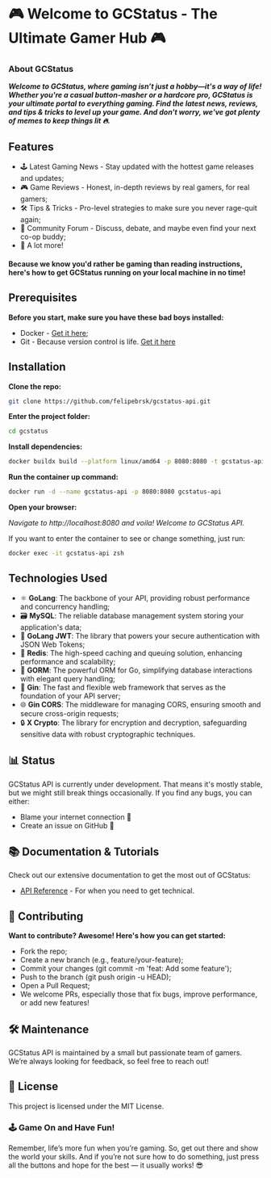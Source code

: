 # 🎮 Welcome to GCStatus - The Ultimate Gamer Hub 🎮

### About GCStatus

**_Welcome to GCStatus, where gaming isn’t just a hobby—it's a way of life! Whether you're a casual button-masher or a hardcore pro, GCStatus is your ultimate portal to everything gaming. Find the latest news, reviews, and tips & tricks to level up your game. And don't worry, we've got plenty of memes to keep things lit 🔥._**

## Features

- 🕹️ Latest Gaming News - Stay updated with the hottest game releases and updates;
- 🎮 Game Reviews - Honest, in-depth reviews by real gamers, for real gamers;
- 🛠️ Tips & Tricks - Pro-level strategies to make sure you never rage-quit again;
- 💬 Community Forum - Discuss, debate, and maybe even find your next co-op buddy;
- 🚀 A lot more!

#### Because we know you'd rather be gaming than reading instructions, here's how to get GCStatus running on your local machine in no time!

## Prerequisites

**Before you start, make sure you have these bad boys installed:**

- Docker - [Get it here](https://docs.docker.com/engine/install/);
- Git - Because version control is life. [Get it here](https://git-scm.com/downloads)

## Installation

**Clone the repo:**

```bash
git clone https://github.com/felipebrsk/gcstatus-api.git
```

**Enter the project folder:**

```bash
cd gcstatus
```

**Install dependencies:**

```bash
docker buildx build --platform linux/amd64 -p 8080:8080 -t gcstatus-api .
```

**Run the container up command:**

```bash
docker run -d --name gcstatus-api -p 8080:8080 gcstatus-api
```

**Open your browser:**

_Navigate to http://localhost:8080 and voila! Welcome to GCStatus API._

If you want to enter the container to see or change something, just run:

```bash
docker exec -it gcstatus-api zsh
```

## Technologies Used

- ⚛️ **GoLang**: The backbone of your API, providing robust performance and concurrency handling;
- 🗃️ **MySQL**: The reliable database management system storing your application's data;
- 🔐 **GoLang JWT**: The library that powers your secure authentication with JSON Web Tokens;
- 🧩 **Redis**: The high-speed caching and queuing solution, enhancing performance and scalability;
- 🔄 **GORM**: The powerful ORM for Go, simplifying database interactions with elegant query handling;
- 🚀 **Gin**: The fast and flexible web framework that serves as the foundation of your API server;
- 🌐 **Gin CORS**: The middleware for managing CORS, ensuring smooth and secure cross-origin requests;
- 🔒 **X Crypto**: The library for encryption and decryption, safeguarding sensitive data with robust cryptographic techniques.

## 📊 Status

GCStatus API is currently under development. That means it's mostly stable, but we might still break things occasionally. If you find any bugs, you can either:

- Blame your internet connection 🐢
- Create an issue on GitHub 🐛

## 📚 Documentation & Tutorials

Check out our extensive documentation to get the most out of GCStatus:

- [API Reference](https://google.com) - For when you need to get technical.

## 🎉 Contributing

**Want to contribute? Awesome! Here's how you can get started:**

- Fork the repo;
- Create a new branch (e.g., feature/your-feature);
- Commit your changes (git commit -m 'feat: Add some feature');
- Push to the branch (git push origin -u HEAD);
- Open a Pull Request;
- We welcome PRs, especially those that fix bugs, improve performance, or add new features!

## 🛠 Maintenance

GCStatus API is maintained by a small but passionate team of gamers. We’re always looking for feedback, so feel free to reach out!

## 📄 License

This project is licensed under the MIT License.

### 🕹️ Game On and Have Fun!

Remember, life’s more fun when you’re gaming. So, get out there and show the world your skills. And if you’re not sure how to do something, just press all the buttons and hope for the best — it usually works! 😎
